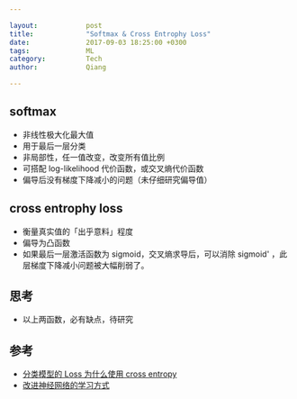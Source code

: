```yaml
---

layout:            post  
title:             "Softmax & Cross Entrophy Loss"  
date:              2017-09-03 18:25:00 +0300  
tags:              ML
category:          Tech  
author:            Qiang  

---
```


## softmax
- 非线性极大化最大值 
- 用于最后一层分类
- 非局部性，任一值改变，改变所有值比例
- 可搭配 log-likelihood 代价函数，或交叉熵代价函数
- 偏导后没有梯度下降减小的问题（未仔细研究偏导值）

## cross entrophy loss
- 衡量真实值的「出乎意料」程度
- 偏导为凸函数
- 如果最后一层激活函数为 sigmoid，交叉熵求导后，可以消除 sigmoid' ，此层梯度下降减小问题被大幅削弱了。

## 思考
- 以上两函数，必有缺点，待研究

## 参考
- [分类模型的 Loss 为什么使用 cross entropy](https://zhuanlan.zhihu.com/p/26268559)
- [改进神经网络的学习方式](https://hit-scir.gitbooks.io/neural-networks-and-deep-learning-zh_cn/content/chap3/c3s0.html)